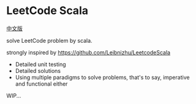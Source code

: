# LeetCode Scala
[中文版](./README-CN.md)

solve LeetCode problem by scala.

strongly inspired by https://github.com/Leibnizhu/LeetcodeScala

- Detailed unit testing
- Detailed solutions
- Using multiple paradigms to solve problems, that's to say, imperative and functional either

WIP...